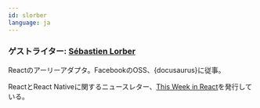 ```yaml
---
id: slorber
language: ja
---
```


### ゲストライター: [Sébastien Lorber](https://sebastienlorber.com)

Reactのアーリーアダプタ。FacebookのOSS、{docusaurus}に従事。

ReactとReact Nativeに関するニュースレター、[This Week in React](https://thisweekinreact.com)を発行している。
